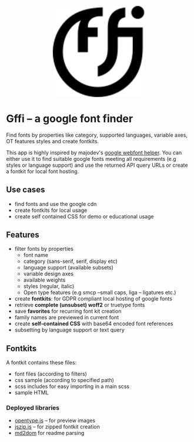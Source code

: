 ﻿

<center> 
<img width="250" src="https://github.com/herrstrietzel/google-font-finder/blob/main/img/logo/gffi-logo.svg">
</center> 

# Gffi – a google font finder


Find fonts by properties like category, supported languages, variable axes, OT features styles and create fontkits.  

This app is highly inspired by majodev's [google webfont helper](https://gwfh.mranftl.com/fonts). You can either use it to find suitable google fonts meeting all requirements (e.g styles or language support) and use the returned API query URLs or create a fontkit for local font hosting.

## Use cases
- find fonts and use the google cdn
- create fontkits for local usage
- create self contained CSS for demo or educational usage


## Features
- filter fonts by properties
  - font name  
  - category (sans-serif, serif, display etc)
  - language support (available subsets)
  - variable design axes
  - available weights
  - styles (regular, italic)
  - Open type features (e.g smcp –small caps, liga – ligatures etc.)
- create **fontkits**: for GDPR compliant local hosting of google fonts
- retrieve **complete (unsubset) woff2** or truetype fonts
- save **favorites** for recurring font kit creation
- family names are previewed in current font
- create **self-contained CSS** with base64 encoded font references
- subsetting by language support or text query


## Fontkits
A fontkit contains these files:
- font files (according to filters)
- css sample (according to specified path)
- scss includes for easy importing in a main scss
- sample HTML


### Deployed libraries
- [opentype.js](https://github.com/opentypejs/opentype.js) – for preview images
- [jszip.js](https://github.com/Stuk/jszip) – for zipped fontkit creation
- [md2dom](https://github.com/yne/md2dom) for readme parsing